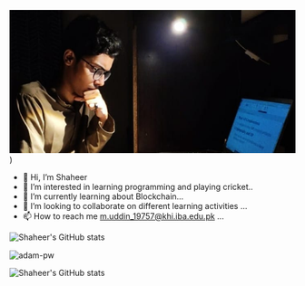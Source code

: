 ![mshaheeruddin](https://github.com/mshaheeruddin/mshaheeruddin/blob/main/git.png))

- 👋 Hi, I’m Shaheer
- 👀 I’m interested in learning programming and playing cricket..
- 🌱 I’m currently learning about Blockchain...
- 💞️ I’m looking to collaborate on different learning activities  ...
- 📫 How to reach me m.uddin_19757@khi.iba.edu.pk ...

<!---
mshaheeruddin/mshaheeruddin is a ✨ special ✨ repository because its `README.md` (this file) appears on your GitHub profile.
You can click the Preview link to take a look at your changes.
--->

![Shaheer's GitHub stats](https://github-readme-stats.vercel.app/api?username=mshaheeruddin&theme=great-gatsby&show_icons=true)
<p><img align="center"
    src="https://github-readme-stats.vercel.app/api/top-langs?username=mshaheeruddin&theme=great-gatsby&show_icons=true&locale=en&layout=compact"
    alt="adam-pw" /></p>

![Shaheer's GitHub stats](https://github-readme-streak-stats.herokuapp.com/?user=mshaheeruddin&theme=great-gatsby)
